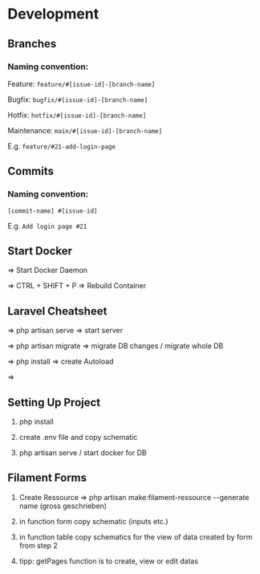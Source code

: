 # Development

## Branches
### Naming convention:

Feature: `feature/#[issue-id]-[branch-name]`

Bugfix: `bugfix/#[issue-id]-[branch-name]`

Hotfix: `hotfix/#[issue-id]-[branch-name]`

Maintenance: `main/#[issue-id]-[branch-name]`

E.g. `feature/#21-add-login-page`

## Commits
### Naming convention:
`[commit-name] #[issue-id]`

E.g. `Add login page #21`
## Start Docker

=> Start Docker Daemon

=> CTRL + SHIFT + P => Rebuild Container
## Laravel Cheatsheet
=> php artisan serve => start server

=> php artisan migrate => migrate DB changes / migrate whole DB

=> php install => create Autoload

=>

## Setting Up Project

1. php install

2. create .env file and copy schematic

3. php artisan serve / start docker for DB
## Filament Forms

1. Create Ressource => php artisan make:filament-ressource --generate name (gross geschrieben)

2. in function form copy schematic (inputs etc.)

3. in function table copy schematics for the view of data created by form from step 2

4. tipp: getPages function is to create, view or edit datas
